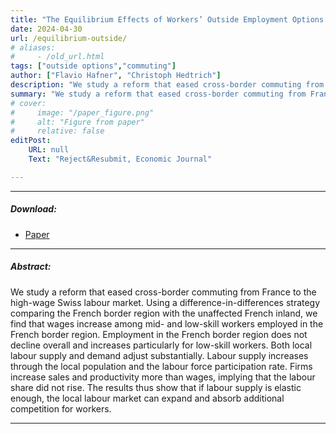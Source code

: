 ```yaml
---
title: "The Equilibrium Effects of Workers’ Outside Employment Options: Evidence from a Labour Market Integration" 
date: 2024-04-30
url: /equilibrium-outside/
# aliases: 
#     - /old_url.html
tags: ["outside options","commuting"]
author: ["Flavio Hafner", "Christoph Hedtrich"]
description: "We study a reform that eased cross-border commuting from France to the high-wage Swiss labor market. The results thus show that if labour supply is elastic enough, the local labour market can expand and absorb additional competition for workers."
summary: "We study a reform that eased cross-border commuting from France to the high-wage Swiss labor market. The results thus show that if labour supply is elastic enough, the local labour market can expand and absorb additional competition for workers."
# cover:
#     image: "/paper_figure.png"
#     alt: "Figure from paper"
#     relative: false
editPost:
    URL: null
    Text: "Reject&Resubmit, Economic Journal"

---
```


---

##### Download:

- [Paper](equilibrium-outside.pdf)
<!-- - [Online appendix](appendix.pdf) -->
<!-- - [Code and data](https://github.com/paper_repo) -->

---

##### Abstract:

We study a reform that eased cross-border commuting from France to the high-wage Swiss labour market. Using a difference-in-differences strategy comparing the French border region with the unaffected French inland, we find that wages increase among mid- and low-skill workers employed in the French border region. Employment in the French border region does not decline overall and increases particularly for low-skill workers. Both local labour supply and demand adjust substantially. Labour supply increases through the local population and the labour force participation rate. Firms increase sales and productivity more than wages, implying that the labour share did not rise. The results thus show that if labour supply is elastic enough, the local labour market can expand and absorb additional competition for workers.

---

<!-- ##### Figure X:  Figure title

![](/figurex.png)

---

##### Citation

Author 1, Author 2. Year. "Title." *Journal* Volume (Issue): First page–Last page. https://doi.org/paper_doi.

```BibTeX
@article{AAYY,
author = {Author 1 and Author 2},
doi = {paper_doi},
journal = {Journal},
number = {Issue},
pages = {XXX--YYY},
title = {Title},
volume = {Volume},
year = {Year}}
```

---

##### Related material

+ [Presentation slides](/presentation.pdf) -->